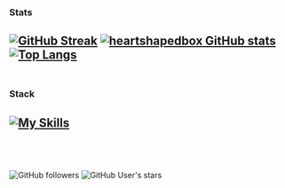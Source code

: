 ### Stats
[![GitHub Streak](https://github-readme-streak-stats.herokuapp.com/?user=heartshapedbox&theme=tokyonight_duo&background=0d1117&fire=violet&hide_border=true&stroke=161d28)](https://github.com/heartshapedbox/heartshapedbox)
[![heartshapedbox GitHub stats](https://github-readme-stats.vercel.app/api?username=heartshapedbox&show_icons=true&hide_title=true&theme=tokyonight&bg_color=90,0d1117,161d28&hide_border=true)](https://github.com/heartshapedbox/heartshapedbox)[![Top Langs](https://github-readme-stats.vercel.app/api/top-langs/?username=heartshapedbox&hide_title=true&layout=donut&theme=tokyonight&bg_color=90,0d1117,161d28&hide_border=true,card_width=200)](https://github.com/heartshapedbox/heartshapedbox)
<br />
<br />
-
### Stack
[![My Skills](https://skillicons.dev/icons?i=html,css,js,jquery,python,django,vscode,github,git,ps&perline=10&theme=dark)]()
<br />
<br />
-
<br />

![GitHub followers](https://img.shields.io/github/followers/heartshapedbox?color=5955E8&logo=github&style=flat) ![GitHub User's stars](https://img.shields.io/github/stars/heartshapedbox?color=5955E8&label=stars%20earned&logo=github&style=flat)

<!---
heartshapedbox/heartshapedbox is a ✨ special ✨ repository because its `README.md` (this file) appears on your GitHub profile.
You can click the Preview link to take a look at your changes.
--->

